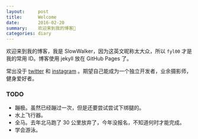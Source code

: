 ```yaml
---
layout:     post
title:      Welcome
date:       2016-02-20
summary:    欢迎来到我的博客👏
categories: diary
---
```


欢迎来到我的博客，我是 SlowWalker，因为这英文昵称太大众，所以 `fyl00` 才是我的常用 ID。博客使用 jekyll 放在 GitHub Pages 了。

常出没于 [twitter](https://twitter.com/fyl00) 和 [instagram](https://www.instagram.com/fyl00/) 。期望自己能成为一个独立开发者，业余摄影师，健身爱好者。

### TODO

- 蹦极。虽然已经蹦过一次，但是还要尝试尝试下绑腿的。
- 水上飞行器。
- 全马。去年北马跑了 30 公里放弃了，今年没报名，不知道何时才能完成。
- 学会游泳。